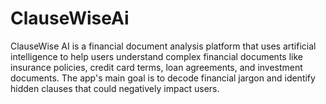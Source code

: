 # ClauseWiseAi
ClauseWise AI is a financial document analysis platform that uses artificial intelligence to help users understand complex financial documents like insurance policies, credit card terms, loan agreements, and investment documents. The app's main goal is to decode financial jargon and identify hidden clauses that could negatively impact users.
